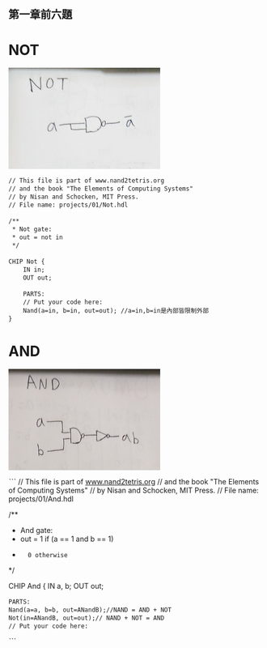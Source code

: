 ## 第一章前六題

# NOT
<img src="../零件/01/not.jpg" width="300" height="200"  align=center /> 

```
// This file is part of www.nand2tetris.org
// and the book "The Elements of Computing Systems"
// by Nisan and Schocken, MIT Press.
// File name: projects/01/Not.hdl

/**
 * Not gate:
 * out = not in
 */

CHIP Not {
    IN in;
    OUT out;

    PARTS:
    // Put your code here:
    Nand(a=in, b=in, out=out); //a=in,b=in是內部皆限制外部
}
```


# AND
<img src="../零件/01/and.jpg" width="300" height="200"  align=center />

ˋˋˋ
// This file is part of www.nand2tetris.org
// and the book "The Elements of Computing Systems"
// by Nisan and Schocken, MIT Press.
// File name: projects/01/And.hdl

/**
 * And gate: 
 * out = 1 if (a == 1 and b == 1)
 *       0 otherwise
 */

CHIP And {
    IN a, b;
    OUT out;

    PARTS:
    Nand(a=a, b=b, out=ANandB);//NAND = AND + NOT
    Not(in=ANandB, out=out);// NAND + NOT = AND
    // Put your code here:


ˋˋˋ
